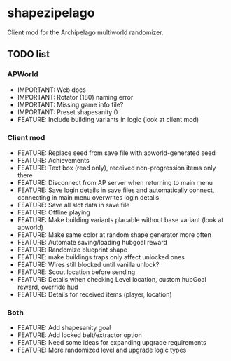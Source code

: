 # shapezipelago
Client mod for the Archipelago multiworld randomizer.

## TODO list
### APWorld
- IMPORTANT:     Web docs
- IMPORTANT:     Rotator (180) naming error
- IMPORTANT:     Missing game info file?
- IMPORTANT:     Preset shapesanity 0
- FEATURE:       Include building variants in logic (look at client mod)
### Client mod
- FEATURE:       Replace seed from save file with apworld-generated seed
- FEATURE:       Achievements
- FEATURE:       Text box (read only), received non-progression items only there
- FEATURE:       Disconnect from AP server when returning to main menu
- FEATURE:       Save login details in save files and automatically connect, connecting in main menu overwrites login details
- FEATURE:       Save all slot data in save file
- FEATURE:       Offline playing
- FEATURE:       Make building variants placable without base variant (look at apworld)
- FEATURE:       Make same color at random shape generator more often
- FEATURE:       Automate saving/loading hubgoal reward
- FEATURE:       Randomize blueprint shape
- FEATURE:       make buildings traps only affect unlocked ones
- FEATURE:       Wires still blocked until vanilla unlock?
- FEATURE:       Scout location before sending
- FEATURE:       Details when checking Level location, custom hubGoal reward, override hud
- FEATURE:       Details for received items (player, location)
### Both
- FEATURE:       Add shapesanity goal
- FEATURE:       Add locked belt/extractor option
- FEATURE:       Need some ideas for expanding upgrade requirements
- FEATURE:       More randomized level and upgrade logic types
